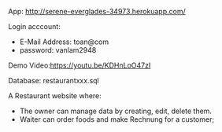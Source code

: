App: http://serene-everglades-34973.herokuapp.com/

Login acccount: 
- E-Mail Address: toan@com
- password: vanlam2948

Demo Video:https://youtu.be/KDHnLoO47zI

Database: restaurantxxx.sql

A Restaurant website where:
+ The owner can manage data by creating, edit, delete them.
+ Waiter can order foods and make Rechnung for a customer;

